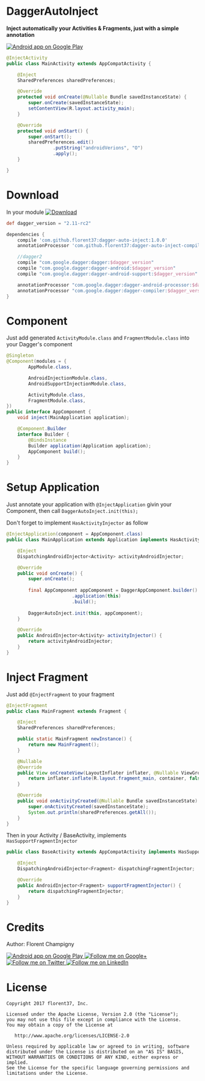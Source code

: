 # DaggerAutoInject

**Inject automatically your Activities & Fragments, just with a simple annotation**


<a href="https://goo.gl/WXW8Dc">
  <img alt="Android app on Google Play" src="https://developer.android.com/images/brand/en_app_rgb_wo_45.png" />
</a>


```java
@InjectActivity
public class MainActivity extends AppCompatActivity {

    @Inject
    SharedPreferences sharedPreferences;

    @Override
    protected void onCreate(@Nullable Bundle savedInstanceState) {
        super.onCreate(savedInstanceState);
        setContentView(R.layout.activity_main);
    }

    @Override
    protected void onStart() {
        super.onStart();
        sharedPreferences.edit()
                 .putString("androidVerions", "O")
                 .apply();
    }

}
```

# Download

In your module [![Download](https://api.bintray.com/packages/florent37/maven/dagger-auto-inject-compiler/images/download.svg)](https://bintray.com/florent37/maven/dagger-auto-inject-compiler/_latestVersion)
```groovy
def dagger_version = "2.11-rc2"

dependencies {
    compile 'com.github.florent37:dagger-auto-inject:1.0.0'
    annotationProcessor 'com.github.florent37:dagger-auto-inject-compiler:1.0.0'

    //dagger2
    compile "com.google.dagger:dagger:$dagger_version"
    compile "com.google.dagger:dagger-android:$dagger_version"
    compile "com.google.dagger:dagger-android-support:$dagger_version"

    annotationProcessor "com.google.dagger:dagger-android-processor:$dagger_version"
    annotationProcessor "com.google.dagger:dagger-compiler:$dagger_version"
}
```

# Component

Just add generated `ActivityModule.class` and `FragmentModule.class` into your Dagger's component

```java
@Singleton
@Component(modules = {
        AppModule.class,

        AndroidInjectionModule.class,
        AndroidSupportInjectionModule.class,

        ActivityModule.class,
        FragmentModule.class,
})
public interface AppComponent {
    void inject(MainApplication application);

    @Component.Builder
    interface Builder {
        @BindsInstance
        Builder application(Application application);
        AppComponent build();
    }
}
```

# Setup Application

Just annotate your application with `@InjectApplication` givin your Component, 
then call `DaggerAutoInject.init(this);`

Don't forget to implement `HasActivityInjector` as follow

```java
@InjectApplication(component = AppComponent.class)
public class MainApplication extends Application implements HasActivityInjector {

    @Inject
    DispatchingAndroidInjector<Activity> activityAndroidInjector;

    @Override
    public void onCreate() {
        super.onCreate();
        
        final AppComponent appComponent = DaggerAppComponent.builder()
                        .application(this)
                        .build();
        
        DaggerAutoInject.init(this, appComponent);
    }

    @Override
    public AndroidInjector<Activity> activityInjector() {
        return activityAndroidInjector;
    }
}
```

# Inject Fragment

Just add `@InjectFragment` to your fragment

```java
@InjectFragment
public class MainFragment extends Fragment {

    @Inject
    SharedPreferences sharedPreferences;

    public static MainFragment newInstance() {
        return new MainFragment();
    }

    @Nullable
    @Override
    public View onCreateView(LayoutInflater inflater, @Nullable ViewGroup container, @Nullable Bundle savedInstanceState) {
        return inflater.inflate(R.layout.fragment_main, container, false);
    }

    @Override
    public void onActivityCreated(@Nullable Bundle savedInstanceState) {
        super.onActivityCreated(savedInstanceState);
        System.out.println(sharedPreferences.getAll());
    }
}
```

Then in your Activity / BaseActivity, implements `HasSupportFragmentInjector`

```java
public class BaseActivity extends AppCompatActivity implements HasSupportFragmentInjector {

    @Inject
    DispatchingAndroidInjector<Fragment> dispatchingFragmentInjector;

    @Override
    public AndroidInjector<Fragment> supportFragmentInjector() {
        return dispatchingFragmentInjector;
    }
}
```

# Credits

Author: Florent Champigny

<a href="https://goo.gl/WXW8Dc">
  <img alt="Android app on Google Play" src="https://developer.android.com/images/brand/en_app_rgb_wo_45.png" />
</a>

<a href="https://plus.google.com/+florentchampigny">
  <img alt="Follow me on Google+"
       src="https://raw.githubusercontent.com/florent37/DaVinci/master/mobile/src/main/res/drawable-hdpi/gplus.png" />
</a>
<a href="https://twitter.com/florent_champ">
  <img alt="Follow me on Twitter"
       src="https://raw.githubusercontent.com/florent37/DaVinci/master/mobile/src/main/res/drawable-hdpi/twitter.png" />
</a>
<a href="https://fr.linkedin.com/in/florentchampigny">
  <img alt="Follow me on LinkedIn"
       src="https://raw.githubusercontent.com/florent37/DaVinci/master/mobile/src/main/res/drawable-hdpi/linkedin.png" />
</a>

# License

    Copyright 2017 florent37, Inc.

    Licensed under the Apache License, Version 2.0 (the "License");
    you may not use this file except in compliance with the License.
    You may obtain a copy of the License at

       http://www.apache.org/licenses/LICENSE-2.0

    Unless required by applicable law or agreed to in writing, software
    distributed under the License is distributed on an "AS IS" BASIS,
    WITHOUT WARRANTIES OR CONDITIONS OF ANY KIND, either express or implied.
    See the License for the specific language governing permissions and
    limitations under the License.

